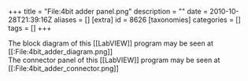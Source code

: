 +++
title = "File:4bit adder panel.png"
description = ""
date = 2010-10-28T21:39:16Z
aliases = []
[extra]
id = 8626
[taxonomies]
categories = []
tags = []
+++

The block diagram of this [[LabVIEW]] program may be seen at [[:File:4bit_adder_diagram.png]]<br/>
The connector panel of this [[LabVIEW]] program may be seen at [[:File:4bit_adder_connector.png]]
